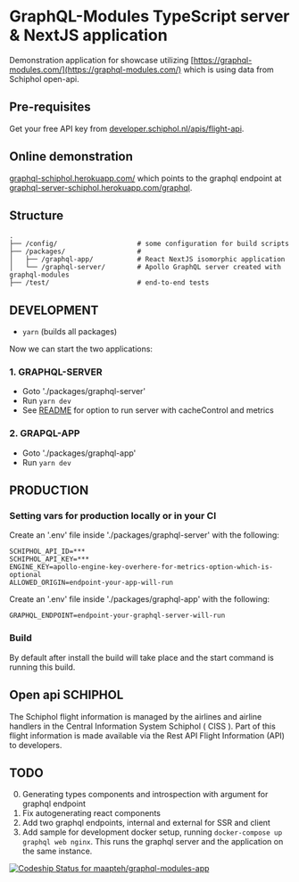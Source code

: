 # GraphQL-Modules TypeScript server & NextJS application
Demonstration application for showcase utilizing [https://graphql-modules.com/](https://graphql-modules.com/) which is using data from Schiphol open-api.

## Pre-requisites
Get your free API key from [developer.schiphol.nl/apis/flight-api](https://developer.schiphol.nl/apis/flight-api/overview?version=v3).

## Online demonstration
[graphql-schiphol.herokuapp.com/](https://graphql-schiphol.herokuapp.com/) which points to the graphql endpoint at [graphql-server-schiphol.herokuapp.com/graphql](https://graphql-server-schiphol.herokuapp.com/graphql).

## Structure
```
.
├── /config/                    # some configuration for build scripts
├── /packages/                  #
│   ├── /graphql-app/           # React NextJS isomorphic application
│   └── /graphql-server/        # Apollo GraphQL server created with graphql-modules
├── /test/                      # end-to-end tests
```

## DEVELOPMENT
- `yarn` (builds all packages)

Now we can start the two applications:

### 1. GRAPHQL-SERVER
- Goto './packages/graphql-server'
- Run `yarn dev`
- See [README](./packages/graphql-server/README.md) for option to run server with cacheControl and metrics

### 2. GRAPQL-APP
- Goto './packages/graphql-app'
- Run `yarn dev`

## PRODUCTION

### Setting vars for production locally or in your CI
Create an '.env' file inside './packages/graphql-server' with the following:
```
SCHIPHOL_API_ID=***
SCHIPHOL_API_KEY=***
ENGINE_KEY=apollo-engine-key-overhere-for-metrics-option-which-is-optional
ALLOWED_ORIGIN=endpoint-your-app-will-run
```
Create an '.env' file inside './packages/graphql-app' with the following:
```
GRAPHQL_ENDPOINT=endpoint-your-graphql-server-will-run
```
### Build
By default after install the build will take place and the start command is running this build.

## Open api SCHIPHOL
The Schiphol flight information is managed by the airlines and airline handlers in the Central Information System Schiphol ( CISS ). Part of this flight information is made available via the Rest API Flight Information (API) to developers.

## TODO
0) Generating types components and introspection with argument for graphql endpoint
1) Fix autogenerating react components
2) Add two graphql endpoints, internal and external for SSR and client
3) Add sample for development docker setup, running `docker-compose up graphql web nginx`. This runs the graphql server and the application on the same instance.

[![Codeship Status for maapteh/graphql-modules-app](https://app.codeship.com/projects/3bf47d90-d61c-0136-0edf-1a5c0fb66462/status?branch=master)](https://graphql-schiphol.herokuapp.com)